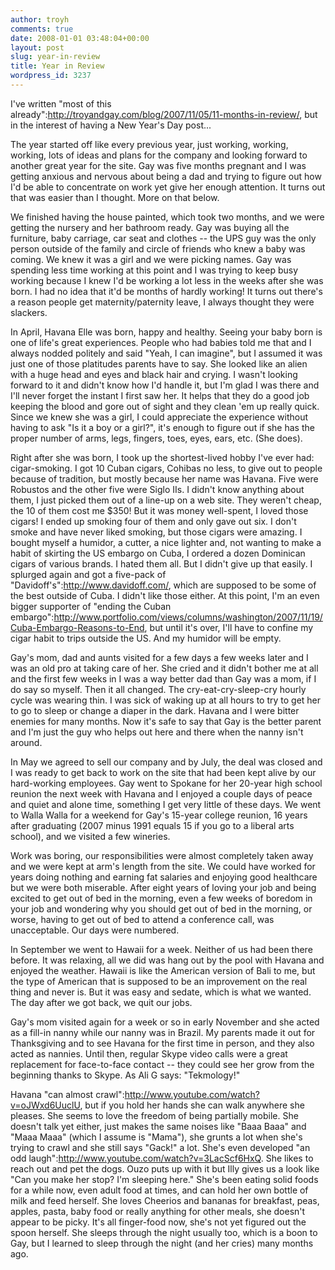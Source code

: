 ```yaml
---
author: troyh
comments: true
date: 2008-01-01 03:48:04+00:00
layout: post
slug: year-in-review
title: Year in Review
wordpress_id: 3237
---
```


I've written "most of this already":http://troyandgay.com/blog/2007/11/05/11-months-in-review/, but in the interest of having a New Year's Day post...


<!-- more -->

The year started off like every previous year, just working, working, working, lots of ideas and plans for the company and looking forward to another great year for the site. Gay was five months pregnant and I was getting anxious and nervous about being a dad and trying to figure out how I'd be able to concentrate on work yet give her enough attention. It turns out that was easier than I thought. More on that below.

We finished having the house painted, which took two months, and we were getting the nursery and her bathroom ready. Gay was buying all the furniture, baby carriage, car seat and clothes -- the UPS guy was the only person outside of the family and circle of friends who knew a baby was coming. We knew it was a girl and we were picking names. Gay was spending less time working at this point and I was trying to keep busy working because I knew I'd be working a lot less in the weeks after she was born. I had no idea that it'd be months of hardly working! It turns out there's a reason people get maternity/paternity leave, I always thought they were slackers.

In April, Havana Elle was born, happy and healthy. Seeing your baby born is one of life's great experiences. People who had babies told me that and I always nodded politely and said "Yeah, I can imagine", but I assumed it was just one of those platitudes parents have to say. She looked like an alien with a huge head and eyes and black hair and crying. I wasn't looking forward to it and didn't know how I'd handle it, but I'm glad I was there and I'll never forget the instant I first saw her. It helps that they do a good job keeping the blood and gore out of sight and they clean 'em up really quick. Since we knew she was a girl, I could appreciate the experience without having to ask "Is it a boy or a girl?", it's enough to figure out if she has the proper number of arms, legs, fingers, toes, eyes, ears, etc. (She does).

Right after she was born, I took up the shortest-lived hobby I've ever had: cigar-smoking. I got 10 Cuban cigars, Cohibas no less, to give out to people because of tradition, but mostly because her name was Havana. Five were Robustos and the other five were Siglo IIs. I didn't know anything about them, I just picked them out of a line-up on a web site. They weren't cheap, the 10 of them cost me $350! But it was money well-spent, I loved those cigars! I ended up smoking four of them and only gave out six. I don't smoke and have never liked smoking, but those cigars were amazing. I bought myself a humidor, a cutter, a nice lighter and, not wanting to make a habit of skirting the US embargo on Cuba, I ordered a dozen Dominican cigars of various brands. I hated them all. But I didn't give up that easily. I splurged again and got a five-pack of "Davidoff's":http://www.davidoff.com/, which are supposed to be some of the best outside of Cuba. I didn't like those either. At this point, I'm an even bigger supporter of "ending the Cuban embargo":http://www.portfolio.com/views/columns/washington/2007/11/19/Cuba-Embargo-Reasons-to-End, but until it's over, I'll have to confine my cigar habit to trips outside the US. And my humidor will be empty.

Gay's mom, dad and aunts visited for a few days a few weeks later and I was an old pro at taking care of her. She cried and it didn't bother me at all and the first few weeks in I was a way better dad than Gay was a mom, if I do say so myself. Then it all changed. The cry-eat-cry-sleep-cry hourly cycle was wearing thin. I was sick of waking up at all hours to try to get her to go to sleep or change a diaper in the dark. Havana and I were bitter enemies for many months. Now it's safe to say that Gay is the better parent and I'm just the guy who helps out here and there when the nanny isn't around.

In May we agreed to sell our company and by July, the deal was closed and I was ready to get back to work on the site that had been kept alive by our hard-working employees. Gay went to Spokane for her 20-year high school reunion the next week with Havana and I enjoyed a couple days of peace and quiet and alone time, something I get very little of these days. We went to Walla Walla for a weekend for Gay's 15-year college reunion, 16 years after graduating (2007 minus 1991 equals 15 if you go to a liberal arts school), and we visited a few wineries.

Work was boring, our responsibilities were almost completely taken away and we were kept at arm's length from the site. We could have worked for years doing nothing and earning fat salaries and enjoying good healthcare but we were both miserable. After eight years of loving your job and being excited to get out of bed in the morning, even a few weeks of boredom in your job and wondering why you should get out of bed in the morning, or worse, having to get out of bed to attend a conference call, was unacceptable. Our days were numbered.

In September we went to Hawaii for a week. Neither of us had been there before. It was relaxing, all we did was hang out by the pool with Havana and enjoyed the weather. Hawaii is like the American version of Bali to me, but the type of American that is supposed to be an improvement on the real thing and never is. But it was easy and sedate, which is what we wanted. The day after we got back, we quit our jobs.

Gay's mom visited again for a week or so in early November and she acted as a fill-in nanny while our nanny was in Brazil. My parents made it out for Thanksgiving and to see Havana for the first time in person, and they also acted as nannies. Until then, regular Skype video calls were a great replacement for face-to-face contact -- they could see her grow from the beginning thanks to Skype. As Ali G says: "Tekmology!"

Havana "can almost crawl":http://www.youtube.com/watch?v=oJWxd6UuclU, but if you hold her hands she can walk anywhere she pleases. She seems to love the freedom of being partially mobile. She doesn't talk yet either, just makes the same noises like "Baaa Baaa" and "Maaa Maaa" (which I assume is "Mama"), she grunts a lot when she's trying to crawl and she still says "Gack!" a lot. She's even developed "an odd laugh":http://www.youtube.com/watch?v=3LacScf6HxQ. She likes to reach out and pet the dogs. Ouzo puts up with it but Illy gives us a look like "Can you make her stop? I'm sleeping here." She's been eating solid foods for a while now, even adult food at times, and can hold her own bottle of milk and feed herself. She loves Cheerios and bananas for breakfast, peas, apples, pasta, baby food or really anything for other meals, she doesn't appear to be picky. It's all finger-food now, she's not yet figured out the spoon herself. She sleeps through the night usually too, which is a boon to Gay, but I learned to sleep through the night (and her cries) many months ago.
